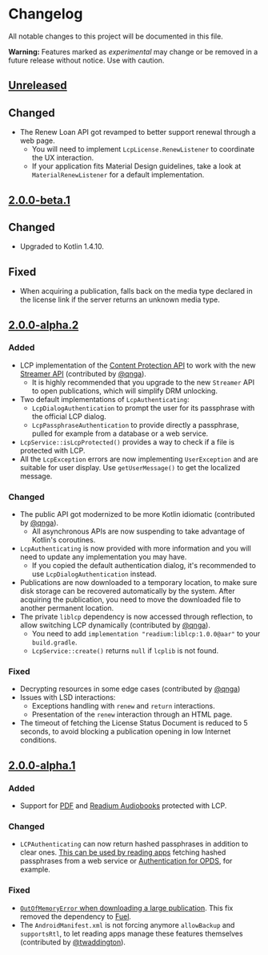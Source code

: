 # Changelog

All notable changes to this project will be documented in this file.

**Warning:** Features marked as *experimental* may change or be removed in a future release without notice. Use with caution.

## [Unreleased]

## Changed

* The Renew Loan API got revamped to better support renewal through a web page.
    * You will need to implement `LcpLicense.RenewListener` to coordinate the UX interaction.
    * If your application fits Material Design guidelines, take a look at `MaterialRenewListener` for a default implementation.

## [2.0.0-beta.1]

## Changed

* Upgraded to Kotlin 1.4.10.

## Fixed

* When acquiring a publication, falls back on the media type declared in the license link if the server returns an unknown media type.


## [2.0.0-alpha.2]

### Added

* LCP implementation of the [Content Protection API](https://readium.org/architecture/proposals/006-content-protection) to work with the new [Streamer API](https://readium.org/architecture/proposals/005-streamer-api) (contributed by [@qnga](https://github.com/readium/r2-lcp-kotlin/pull/79)).
  * It is highly recommended that you upgrade to the new `Streamer` API to open publications, which will simplify DRM unlocking.
* Two default implementations of `LcpAuthenticating`:
  * `LcpDialogAuthentication` to prompt the user for its passphrase with the official LCP dialog.
  * `LcpPassphraseAuthentication` to provide directly a passphrase, pulled for example from a database or a web service.
* `LcpService::isLcpProtected()` provides a way to check if a file is protected with LCP.
* All the `LcpException` errors are now implementing `UserException` and are suitable for user display. Use `getUserMessage()` to get the localized message.

### Changed

* The public API got modernized to be more Kotlin idiomatic (contributed by [@qnga](https://github.com/readium/r2-lcp-kotlin/pull/84)).
  * All asynchronous APIs are now suspending to take advantage of Kotlin's coroutines.
* `LcpAuthenticating` is now provided with more information and you will need to update any implementation you may have.
  * If you copied the default authentication dialog, it's recommended to use `LcpDialogAuthentication` instead.
* Publications are now downloaded to a temporary location, to make sure disk storage can be recovered automatically by the system. After acquiring the publication, you need to move the downloaded file to another permanent location.
* The private `liblcp` dependency is now accessed through reflection, to allow switching LCP dynamically (contributed by [@qnga](https://github.com/readium/r2-lcp-kotlin/pull/87)).
  * You need to add `implementation "readium:liblcp:1.0.0@aar"` to your `build.gradle`.
  * `LcpService::create()` returns `null` if `lcplib` is not found.

### Fixed

* Decrypting resources in some edge cases (contributed by [@qnga](https://github.com/readium/r2-lcp-kotlin/pull/84))
* Issues with LSD interactions:
  * Exceptions handling with `renew` and `return` interactions.
  * Presentation of the `renew` interaction through an HTML page.
* The timeout of fetching the License Status Document is reduced to 5 seconds, to avoid blocking a publication opening in low Internet conditions.


## [2.0.0-alpha.1]

### Added

* Support for [PDF](https://readium.org/lcp-specs/notes/lcp-for-pdf.html) and [Readium Audiobooks](https://readium.org/lcp-specs/notes/lcp-for-audiobooks.html) protected with LCP.

### Changed

* `LCPAuthenticating` can now return hashed passphrases in addition to clear ones. [This can be used by reading apps](https://github.com/readium/r2-lcp-kotlin/pull/64) fetching hashed passphrases from a web service or [Authentication for OPDS](https://readium.org/lcp-specs/notes/lcp-key-retrieval.html), for example.

### Fixed

* [`OutOfMemoryError` when downloading a large publication](https://github.com/readium/r2-lcp-kotlin/issues/70). This fix removed the dependency to [Fuel](https://github.com/kittinunf/fuel).
* The `AndroidManifest.xml` is not forcing anymore `allowBackup` and `supportsRtl`, to let reading apps manage these features themselves (contributed by [@twaddington](https://github.com/readium/r2-lcp-kotlin/pull/63)).


[unreleased]: https://github.com/readium/r2-lcp-kotlin/compare/master...HEAD
[2.0.0-alpha.1]: https://github.com/readium/r2-lcp-kotlin/compare/1.1.3...2.0.0-alpha.1
[2.0.0-alpha.2]: https://github.com/readium/r2-lcp-kotlin/compare/2.0.0-alpha.1...2.0.0-alpha.2
[2.0.0-beta.1]: https://github.com/readium/r2-lcp-kotlin/compare/2.0.0-alpha.2...2.0.0-beta.1

